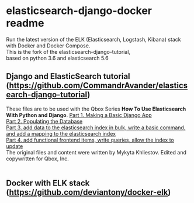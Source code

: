 # elasticsearch-django-docker readme

Run the latest version of the ELK (Elasticsearch, Logstash, Kibana) stack with Docker and Docker Compose.<br />
This is the fork of the elasticsearch-django-tutorial, <br />
based on python 3.6 and elasticsearch 5.6



## Django and ElasticSearch tutorial (https://github.com/CommandrAvander/elasticsearch-django-tutorial)

These files are to be used with the Qbox Series **How To Use Elasticsearch With Python and Django**. 
[Part 1. Making a Basic Django App](https://qbox.io/blog/how-to-elasticsearch-python-django-part1) <br />
[Part 2. Populating the Database](https://qbox.io/blog/elasticsearch-python-django-database)<br />
[Part 3. add data to the elasticsearch index in bulk, write a basic command, and add a mapping to the elasticsearch index](https://qbox.io/blog/elasticsearch-and-django-bulk-index) <br />
[Part 4. add functional frontend items, write queries, allow the index to update](https://qbox.io/blog/elasticsearch-python-django-frontend-queries)<br />
The original files and content were written by Mykyta Khliestov. Edited and copywritten for Qbox, Inc. <br />
<br />
## Docker with ELK stack (https://github.com/deviantony/docker-elk)